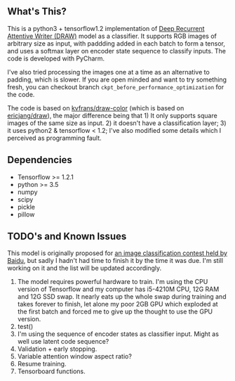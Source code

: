 What's This?
---------------

This is a python3 + tensorflow1.2 implementation of [Deep Recurrent Attentive Writer (DRAW)](https://arxiv.org/abs/1502.04623) model as a classifier. It supports RGB images of arbitrary size as input, with paddding added in each batch to form a tensor, and uses a softmax layer on encoder state sequence to classify inputs. The code is developed with PyCharm.

I've also tried processing the images one at a time as an alternative to padding, which is slower. If you are open minded and want to try something fresh, you can checkout branch `ckpt_before_performance_optimization` for the code.

The code is based on [kvfrans/draw-color](https://github.com/kvfrans/draw-color) (which is based on [ericjang/draw](https://github.com/ericjang/draw)), the major difference being that 1) It only supports square images of the same size as input. 2) it doesn't have a classification layer; 3) it uses python2 & tensorflow < 1.2; I've also modified some details which I perceived as programming fault.

Dependencies
---------------

* Tensorflow >= 1.2.1
* python >= 3.5
* numpy
* scipy
* pickle
* pillow


TODO's and Known Issues
---------------

This model is originally proposed for [an image classification contest held by Baidu](http://js.baidu.com/), but sadly I hadn't had time to finish it by the time it was due. I'm still working on it and the list will be updated accordingly.

1. The model requires powerful hardware to train. I'm using the CPU version of Tensorflow and my computer has i5-4210M CPU, 12G RAM and 12G SSD swap. It nearly eats up the whole swap during training and takes forever to finish, let alone my poor 2GB GPU which exploded at the first batch and forced me to give up the thought to use the GPU version.
2. test()
3. I'm using the sequence of encoder states as classifier input. Might as well use latent code sequence?
4. Validation + early stopping.
5. Variable attention window aspect ratio?
6. Resume training.
7. Tensorboard functions.
